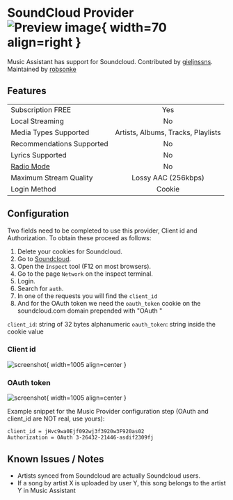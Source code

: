 # SoundCloud Provider ![Preview image](../assets/icons/soundcloud-icon.svg){ width=70 align=right }

Music Assistant has support for Soundcloud. Contributed by [gieljnssns](https://github.com/gieljnssns). Maintained by [robsonke](https://github.com/robsonke)

## Features

|           |                     |
|:-----------------------|:---------------------:|
| Subscription FREE | Yes |
| Local Streaming   | No |
| Media Types Supported | Artists, Albums, Tracks, Playlists |
| Recommendations Supported | No |
| Lyrics Supported | No |
| [Radio Mode](https://www.music-assistant.io/ui/#track-menu) | No |
| Maximum Stream Quality | Lossy AAC (256kbps) |
| Login Method | Cookie |

## Configuration

Two fields need to be completed to use this provider, Client id and Authorization. To obtain these proceed as follows:

1. Delete your cookies for Soundcloud.
2. Go to [Soundcloud](https://soundcloud.com).
3. Open the `Inspect` tool (F12 on most browsers).
4. Go to the page `Network` on the inspect terminal.
5. Login.
6. Search for `auth`.
7. In one of the requests you will find the `client_id`
8. And for the OAuth token we need the `oauth_token` cookie on the soundcloud.com domain prepended with "OAuth "

`client_id`: string of 32 bytes alphanumeric
`oauth_token`: string inside the cookie value

### Client id
![screenshot](../assets/screenshots/soundcloud-clientid.jpg){ width=1005 align=center }

### OAuth token
![screenshot](../assets/screenshots/soundcloud-token.jpg){ width=1005 align=center }

Example snippet for the Music Provider configuration step (OAuth and client_id are NOT real, use yours):

```
client_id = jHvc9wa0Ejf092wj3f3920w3F920as02
Authorization = OAuth 3-26432-21446-asdif2309fj
```
## Known Issues / Notes

- Artists synced from Soundcloud are actually Soundcloud users.
- If a song by artist X is uploaded by user Y, this song belongs to the artist Y in Music Assistant
